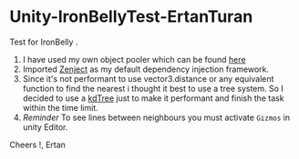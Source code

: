 # Unity-IronBellyTest-ErtanTuran
Test for IronBelly .


1. I have used my own object pooler which can be found [here](https://github.com/ertanturan/Unity-Object-Pooling) 
2. Imported [Zenject](https://github.com/modesttree/Zenject) as my default dependency injection framework.
3. Since it's not performant to use vector3.distance or any equivalent function to find the nearest i thought it best to use a tree system. So I decided to use a [kdTree](https://gist.github.com/ditzel/194ec800053ce7083b73faa1be9101b0#file-kdtree-cs) just to make it performant and finish the task within the time limit.
4. *Reminder* To see lines between neighbours you must activate `Gizmos` in unity Editor.

Cheers !,
Ertan
